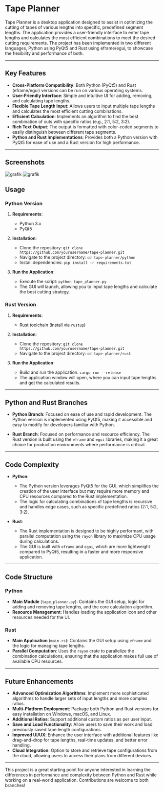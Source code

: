 # Tape Planner

Tape Planner is a desktop application designed to assist in optimizing the cutting of tapes of various lengths into specific, predefined segment lengths. The application provides a user-friendly interface to enter tape lengths and calculates the most efficient combinations to meet the desired cutting requirements. The project has been implemented in two different languages, Python using PyQt5 and Rust using eframe/egui, to showcase the flexibility and performance of both.

---

## Key Features

- **Cross-Platform Compatibility**: Both Python (PyQt5) and Rust (eframe/egui) versions can be run on various operating systems.
- **User-Friendly Interface**: Simple and intuitive UI for adding, removing, and calculating tape lengths.
- **Flexible Tape Length Input**: Allows users to input multiple tape lengths and calculates the most efficient cutting combinations.
- **Efficient Calculation**: Implements an algorithm to find the best combination of cuts with specific ratios (e.g., 2:1, 5:2, 3:2).
- **Rich Text Output**: The output is formatted with color-coded segments to easily distinguish between different tape segments.
- **Python and Rust Implementations**: Provides both a Python version with PyQt5 for ease of use and a Rust version for high performance.

---

## Screenshots

![grafik](https://github.com/user-attachments/assets/29ed475a-1435-4ac7-a90c-503e04a91fa4)
![grafik](https://github.com/user-attachments/assets/835b0272-96d1-43d9-bfc8-2f134e7fec3a)


## Usage

### Python Version
1. **Requirements**:
   - Python 3.x
   - PyQt5

2. **Installation**:
   - Clone the repository: `git clone https://github.com/yourusername/tape-planner.git`
   - Navigate to the project directory: `cd tape-planner/python`
   - Install dependencies: `pip install -r requirements.txt`

3. **Run the Application**:
   - Execute the script: `python tape_planner.py`
   - The GUI will launch, allowing you to input tape lengths and calculate the best cutting strategy.

### Rust Version
1. **Requirements**:
   - Rust toolchain (install via `rustup`)

2. **Installation**:
   - Clone the repository: `git clone https://github.com/yourusername/tape-planner.git`
   - Navigate to the project directory: `cd tape-planner/rust`

3. **Run the Application**:
   - Build and run the application: `cargo run --release`
   - The application window will open, where you can input tape lengths and get the calculated results.

---

## Python and Rust Branches

- **Python Branch**: Focused on ease of use and rapid development. The Python version is implemented using PyQt5, making it accessible and easy to modify for developers familiar with Python.
  
- **Rust Branch**: Focused on performance and resource efficiency. The Rust version is built using the `eframe` and `egui` libraries, making it a great choice for production environments where performance is critical.

---

## Code Complexity

- **Python**:
  - The Python version leverages PyQt5 for the GUI, which simplifies the creation of the user interface but may require more memory and CPU resources compared to the Rust implementation.
  - The logic for calculating combinations of tape lengths is recursive and handles edge cases, such as specific predefined ratios (2:1, 5:2, 3:2).
  
- **Rust**:
  - The Rust implementation is designed to be highly performant, with parallel computation using the `rayon` library to maximize CPU usage during calculations.
  - The GUI is built with `eframe` and `egui`, which are more lightweight compared to PyQt5, resulting in a faster and more responsive application.

---

## Code Structure

### Python
- **Main Module** (`tape_planner.py`): Contains the GUI setup, logic for adding and removing tape lengths, and the core calculation algorithm.
- **Resource Management**: Handles loading the application icon and other resources needed for the UI.

### Rust
- **Main Application** (`main.rs`): Contains the GUI setup using `eframe` and the logic for managing tape lengths.
- **Parallel Computation**: Uses the `rayon` crate to parallelize the combination calculations, ensuring that the application makes full use of available CPU resources.

---

## Future Enhancements

- **Advanced Optimization Algorithms**: Implement more sophisticated algorithms to handle larger sets of input lengths and more complex ratios.
- **Multi-Platform Deployment**: Package both Python and Rust versions for easy installation on Windows, macOS, and Linux.
- **Additional Ratios**: Support additional custom ratios as per user input.
- **Save and Load Functionality**: Allow users to save their work and load previously saved tape length configurations.
- **Improved UI/UX**: Enhance the user interface with additional features like drag-and-drop for tape lengths, real-time updates, and better error handling.
- **Cloud Integration**: Option to store and retrieve tape configurations from the cloud, allowing users to access their plans from different devices.

---

This project is a great starting point for anyone interested in learning the differences in performance and complexity between Python and Rust while working on a real-world application. Contributions are welcome to both branches!
